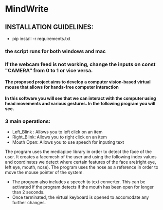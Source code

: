 # MindWrite

## INSTALLATION GUIDELINES:
- pip install -r requirements.txt

### the script runs for both windows and mac

### If the webcam feed is not working, change the inputs on const "CAMERA" from 0 to 1 or vice versa.

#### The proposed project aims to develop a computer vision-based virtual mouse that allows for hands-free computer interaction
#### In this software you will see that we can interact with the computer using head movements and various gestures.  In the following program you will see.
### 3 main operations:

- Left_Blink : Allows you to left click on an item
- Right_Blink: Allows you to right click on an item
- Mouth Open: Allows you to use speech for inputing text 

The program uses the mediapipe library in order to detect the face of the user. 
It creates a facemesh of the user and using the following index values and coordinates we detect where certain features of the face are(right eye, left eye, mouth, nose).
The program uses the nose as a reference in order to move the mouse pointer of the system. 
- The program also includes a speech to text converter. This can be activated if the program detects if the mouth has been open for longer than 2 seconds.
- Once terminated, the virtual keyboard is opened to accomodate any further changes.





